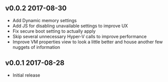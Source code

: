 ## v0.0.2 2017-08-30

- Add Dynamic memory settings
- Add JS for disabling unavailable settings to improve UX
- Fix secure boot setting to actually apply
- Skip several unnecessary Hyper-V calls to improve performance
- Improve VM properties view to look a little better and house another few nuggets of information

## v0.0.1 2017-08-28

- Initial release
